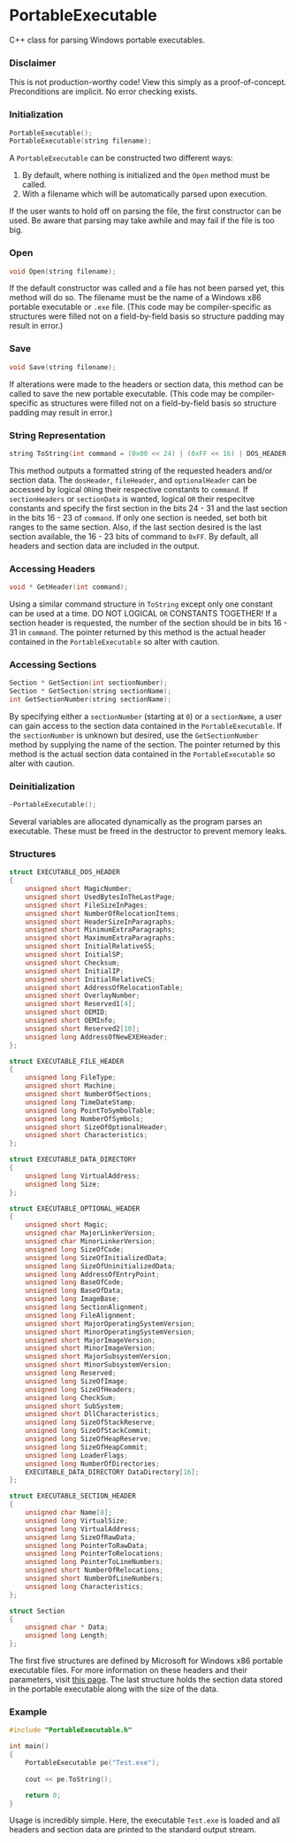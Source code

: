 # PortableExecutable
C++ class for parsing Windows portable executables.

### Disclaimer
This is not production-worthy code! View this simply as a proof-of-concept. Preconditions are implicit. No error checking exists.

### Initialization
```C++
PortableExecutable();
PortableExecutable(string filename);
```
A `PortableExecutable` can be constructed two different ways:

 1. By default, where nothing is initialized and the `Open` method must be called.
 2. With a filename which will be automatically parsed upon execution.
 
If the user wants to hold off on parsing the file, the first constructor can be used. Be aware that parsing may take awhile and may fail if the file is too big.

### Open
```C++
void Open(string filename);
```
If the default constructor was called and a file has not been parsed yet, this method will do so. The filename must be the name of a Windows x86 portable executable or `.exe` file. (This code may be compiler-specific as structures were filled not on a field-by-field basis so structure padding may result in error.)

### Save
```C++
void Save(string filename);
```
If alterations were made to the headers or section data, this method can be called to save the new portable executable. (This code may be compiler-specific as structures were filled not on a field-by-field basis so structure padding may result in error.)

### String Representation
```C++
string ToString(int command = (0x00 << 24) | (0xFF << 16) | DOS_HEADER | FILE_HEADER | OPTIONAL_HEADER | SECTION_HEADER | SECTION_DATA);
```
This method outputs a formatted string of the requested headers and/or section data. The `dosHeader`, `fileHeader`, and `optionalHeader` can be accessed by logical `OR`ing their respective constants to `command`. If `sectionHeaders` or `sectionData` is wanted, logical `OR` their respecitve constants and specify the first section in the bits 24 - 31 and the last section in the bits 16 - 23 of `command`. If only one section is needed, set both bit ranges to the same section. Also, if the last section desired is the last section available, the 16 - 23 bits of command to `0xFF`. By default, all headers and section data are included in the output.

### Accessing Headers
```C++
void * GetHeader(int command);
```
Using a similar command structure in `ToString` except only one constant can be used at a time. DO NOT LOGICAL `OR` CONSTANTS TOGETHER! If a section header is requested, the number of the section should be in bits 16 - 31 in `command`. The pointer returned by this method is the actual header contained in the `PortableExecutable` so alter with caution.

### Accessing Sections
```C++
Section * GetSection(int sectionNumber);
Section * GetSection(string sectionName);
int GetSectionNumber(string sectionName);
```
By specifying either a `sectionNumber` (starting at `0`) or a `sectionName`, a user can gain access to the section data contained in the `PortableExecutable`. If the `sectionNumber` is unknown but desired, use the `GetSectionNumber` method by supplying the name of the section.  The pointer returned by this method is the actual section data contained in the `PortableExecutable` so alter with caution.

### Deinitialization
```C++
~PortableExecutable();
```
Several variables are allocated dynamically as the program parses an executable. These must be freed in the destructor to prevent memory leaks.

### Structures
```C++
struct EXECUTABLE_DOS_HEADER
{
	unsigned short MagicNumber;
	unsigned short UsedBytesInTheLastPage;
	unsigned short FileSizeInPages;
	unsigned short NumberOfRelocationItems;
	unsigned short HeaderSizeInParagraphs;
	unsigned short MinimumExtraParagraphs;
	unsigned short MaximumExtraParagraphs;
	unsigned short InitialRelativeSS;
	unsigned short InitialSP;
	unsigned short Checksum;
	unsigned short InitialIP;
	unsigned short InitialRelativeCS;
	unsigned short AddressOfRelocationTable;
	unsigned short OverlayNumber;
	unsigned short Reserved1[4];
	unsigned short OEMID;
	unsigned short OEMInfo;
	unsigned short Reserved2[10];
	unsigned long AddressOfNewEXEHeader;
};

struct EXECUTABLE_FILE_HEADER
{
	unsigned long FileType;
	unsigned short Machine;
	unsigned short NumberOfSections;
	unsigned long TimeDateStamp;
	unsigned long PointToSymbolTable;
	unsigned long NumberOfSymbols;
	unsigned short SizeOfOptionalHeader;
	unsigned short Characteristics;
};

struct EXECUTABLE_DATA_DIRECTORY
{
	unsigned long VirtualAddress;
	unsigned long Size;
};

struct EXECUTABLE_OPTIONAL_HEADER
{
	unsigned short Magic;
	unsigned char MajorLinkerVersion;
	unsigned char MinorLinkerVersion;
	unsigned long SizeOfCode;
	unsigned long SizeOfInitializedData;
	unsigned long SizeOfUninitializedData;
	unsigned long AddressOfEntryPoint;
	unsigned long BaseOfCode;
	unsigned long BaseOfData;
	unsigned long ImageBase;
	unsigned long SectionAlignment;
	unsigned long FileAlignment;
	unsigned short MajorOperatingSystemVersion;
	unsigned short MinorOperatingSystemVersion;
	unsigned short MajorImageVersion;
	unsigned short MinorImageVersion;
	unsigned short MajorSubsystemVersion;
	unsigned short MinorSubsystemVersion;
	unsigned long Reserved;
	unsigned long SizeOfImage;
	unsigned long SizeOfHeaders;
	unsigned long CheckSum;
	unsigned short SubSystem;
	unsigned short DllCharacteristics;
	unsigned long SizeOfStackReserve;
	unsigned long SizeOfStackCommit;
	unsigned long SizeOfHeapReserve;
	unsigned long SizeOfHeapCommit;
	unsigned long LoaderFlags;
	unsigned long NumberOfDirectories;
	EXECUTABLE_DATA_DIRECTORY DataDirectory[16];
};

struct EXECUTABLE_SECTION_HEADER
{
	unsigned char Name[8];
	unsigned long VirtualSize;
	unsigned long VirtualAddress;
	unsigned long SizeOfRawData;
	unsigned long PointerToRawData;
	unsigned long PointerToRelocations;
	unsigned long PointerToLineNumbers;
	unsigned short NumberOfRelocations;
	unsigned short NumberOfLineNumbers;
	unsigned long Characteristics;
};

struct Section
{
	unsigned char * Data;
	unsigned long Length;
};
```
The first five structures are defined by Microsoft for Windows x86 portable executable files. For more information on these headers and their parameters, visit [this page](http://www.csn.ul.ie/~caolan/publink/winresdump/winresdump/doc/pefile2.html). The last structure holds the section data stored in the portable executable along with the size of the data.

### Example
```C++
#include "PortableExecutable.h"

int main()
{
	PortableExecutable pe("Test.exe");
	
	cout << pe.ToString();

	return 0;
}
```
Usage is incredibly simple. Here, the executable `Test.exe` is loaded and all headers and section data are printed to the standard output stream.
